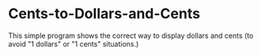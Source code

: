 # Cents-to-Dollars-and-Cents
This simple program shows the correct way to display dollars and cents (to avoid "1 dollars" or "1 cents" situations.)
